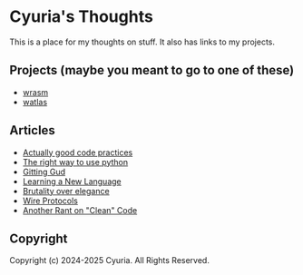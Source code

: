 # Cyuria's Thoughts

This is a place for my thoughts on stuff. It also has links to my projects.

## Projects (maybe you meant to go to one of these)

- [wrasm](https://cyuria.github.io/wrasm/)
- [watlas](https://github.com/cyuria/watlas)

## Articles

- [Actually good code practices](practices.md)
- [The right way to use python](python.md)
- [Gitting Gud](git.md)
- [Learning a New Language](learning.md)
- [Brutality over elegance](brutality.md)
- [Wire Protocols](wire.md)
- [Another Rant on "Clean" Code](thin_code.md)

## Copyright

Copyright (c) 2024-2025 Cyuria. All Rights Reserved.
